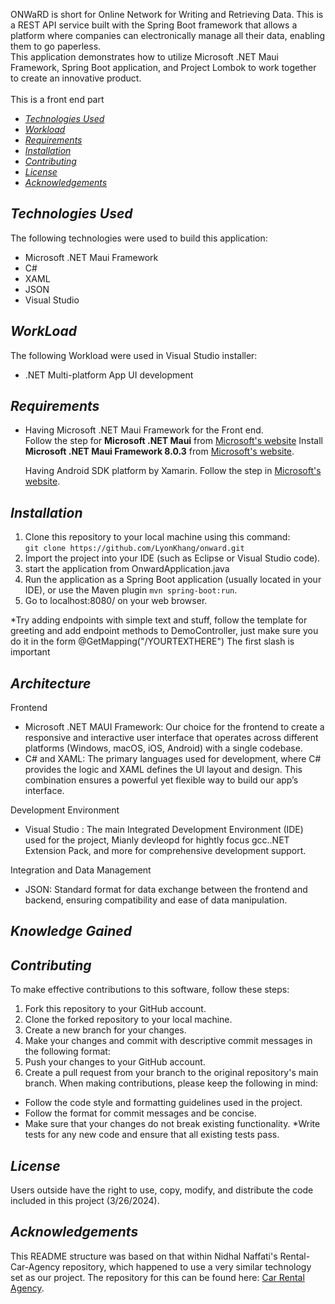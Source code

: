 
ONWaRD is short for Online Network for Writing and Retrieving Data. This is a REST API service built with the Spring Boot framework that allows a platform where companies can electronically manage all their data, enabling them to go paperless. <br/>
This application demonstrates how to utilize Microsoft .NET Maui Framework, Spring Boot application, and Project Lombok to work together  to create an innovative product. <br/>
 <br/> This is a front end part <br/>

  * [_Technologies Used_](#technologies-used)
  * [_Workload_](#_workload_)
  * [_Requirements_](#requirements)
  * [_Installation_](#installation)
  * [_Contributing_](#contributing)
  * [_License_](#license)
  * [_Acknowledgements_](#acknowledgements)

## _Technologies Used_

The following technologies were used to build this application: <br/>
+ Microsoft .NET Maui Framework <br/>
+ C#
+ XAML
+ JSON
+ Visual Studio  <br/>

## _WorkLoad_

The following Workload  were used in Visual Studio installer: <br/>

+ .NET Multi-platform App UI development<br/>


## _Requirements_

* Having Microsoft .NET Maui Framework for the Front end. <br>
  Follow the step for **Microsoft .NET Maui** from [Microsoft's website](https://learn.microsoft.com/en-us/dotnet/maui/get-started/installation?view=net-maui-8.0&tabs=vswin)
  Install **Microsoft .NET Maui Framework 8.0.3** from [Microsoft's website](https://dotnet.microsoft.com/en-us/download).

  Having Android SDK platform  by Xamarin. Follow the step in [Microsoft's website](https://learn.microsoft.com/en-us/xamarin/android/get-started/installation/android-sdk?tabs=windows).


  
## _Installation_

1. Clone this repository to your local machine using this
   command: <br/> `git clone https://github.com/LyonKhang/onward.git`
2. Import the project into your IDE (such as Eclipse or Visual Studio code).
3. start the application from OnwardApplication.java
4. Run the application as a Spring Boot application (usually located in your IDE), or use the Maven plugin `mvn spring-boot:run`.
5. Go to localhost:8080/ on your web browser.

*Try adding endpoints with simple text and stuff, 
follow the template for greeting and add endpoint methods to DemoController,
just make sure you do it in the form @GetMapping("/YOURTEXTHERE")
The first slash is important

## _Architecture_

Frontend
* Microsoft .NET MAUI Framework: Our choice for the frontend to create a responsive and interactive user interface that operates across different platforms (Windows, macOS, iOS, Android) with a single codebase.
* C# and XAML: The primary languages used for development, where C# provides the logic and XAML defines the UI layout and design. This combination ensures a powerful yet flexible way to build our app’s interface.

Development Environment
* Visual Studio : The main Integrated Development Environment (IDE) used for the project, Mianly devleopd for hightly focus gcc..NET Extension Pack, and more for comprehensive development support.

Integration and Data Management
* JSON: Standard format for data exchange between the frontend and backend, ensuring compatibility and ease of data manipulation.

## _Knowledge Gained_

## _Contributing_
To make effective contributions to this software, follow these steps:
1. Fork this repository to your GitHub account.
2. Clone the forked repository to your local machine.
3. Create a new branch for your changes.
4. Make your changes and commit with descriptive commit messages in the following format:
5. Push your changes to your GitHub account.
6. Create a pull request from your branch to the original repository's main branch.
When making contributions, please keep the following in mind:
* Follow the code style and formatting guidelines used in the project.
* Follow the format for commit messages and be concise.
* Make sure that your changes do not break existing functionality.
*Write tests for any new code and ensure that all existing tests pass.

## _License_

Users outside have the right to use, copy, modify, and distribute the code included in this project (3/26/2024).

## _Acknowledgements_

This README structure was based on that within Nidhal Naffati's Rental-Car-Agency repository, which happened to use a very similar technology set as our project. The repository for this can be found here: [Car Rental Agency](https://github.com/NidhalNaffati/Rental-Car-Agency).
